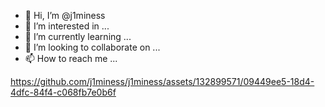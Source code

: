 - 👋 Hi, I’m @j1miness
- 👀 I’m interested in ...
- 🌱 I’m currently learning ...
- 💞️ I’m looking to collaborate on ...
- 📫 How to reach me ...

<!---
j1miness/j1miness is a ✨ special ✨ repository because its `README.md` (this file) appears on your GitHub profile.
You can click the Preview link to take a look at your changes.
--->
https://github.com/j1miness/j1miness/assets/132899571/09449ee5-18d4-4dfc-84f4-c068fb7e0b6f
